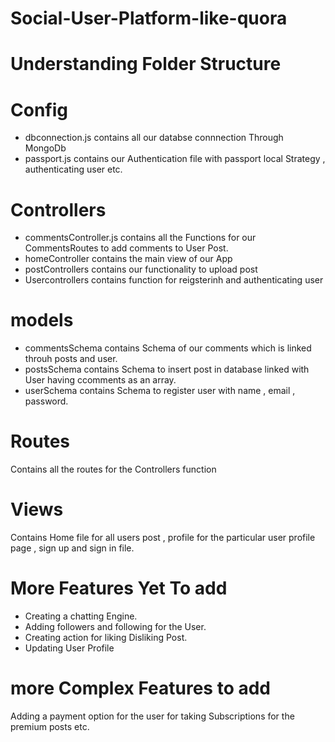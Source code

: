 # Social-User-Platform-like-quora
# Understanding Folder Structure
# Config
  - dbconnection.js contains all our databse connnection Through MongoDb
  - passport.js contains our Authentication file with passport local Strategy , authenticating user etc.
# Controllers
 - commentsController.js contains all the Functions for our CommentsRoutes to add comments to User Post.
 - homeController contains the main view of our App
 - postControllers contains our functionality to upload post
 - Usercontrollers contains function for reigsterinh and authenticating user
# models
   - commentsSchema contains Schema of our comments which is linked throuh posts and user.
   - postsSchema contains Schema to insert post in database linked with User having ccomments as an array.
   - userSchema contains Schema to register user with name , email , password.
# Routes
  Contains all the routes for the Controllers function
# Views
  Contains Home file for all users post , profile for the particular user profile page , sign up and sign in file.
   
# More Features Yet To add 
 - Creating a chatting Engine.
 - Adding followers and following for the User.
 - Creating action for liking Disliking Post.
 - Updating User Profile
 
# more Complex Features to add
 Adding a payment option for the user for taking Subscriptions for the premium posts etc.
